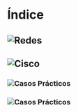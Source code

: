 # Índice
## ![Redes](./redes)

## ![Cisco](./cisco)
### ![Casos Prácticos](./cisco/Cisco%20IOS%20Cli)
### ![Casos Prácticos](./cisco/Casos%20prácticos)